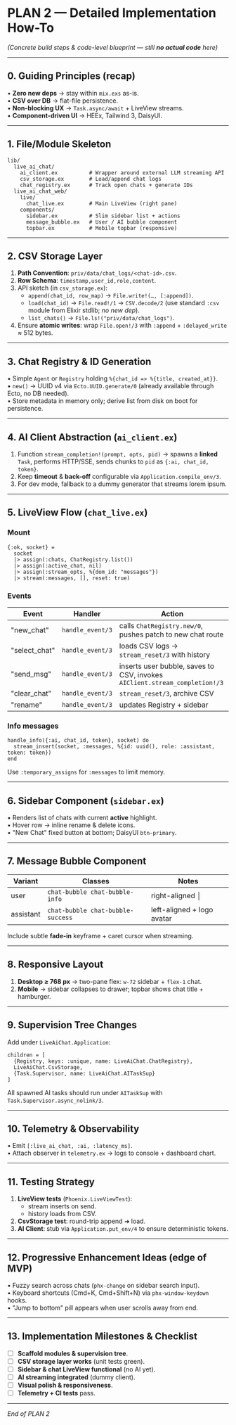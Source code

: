 # PLAN 2 — Detailed Implementation How-To  
*(Concrete build steps & code-level blueprint — still **no actual code** here)*

---
## 0. Guiding Principles (recap)
• **Zero new deps** → stay within `mix.exs` as-is.  
• **CSV over DB** → flat-file persistence.  
• **Non-blocking UX** → `Task.async/await` + LiveView streams.  
• **Component-driven UI** → HEEx, Tailwind 3, DaisyUI.

---
## 1. File/Module Skeleton
```
lib/
  live_ai_chat/
    ai_client.ex          # Wrapper around external LLM streaming API
    csv_storage.ex        # Load/append chat logs
    chat_registry.ex      # Track open chats + generate IDs
  live_ai_chat_web/
    live/
      chat_live.ex        # Main LiveView (right pane)
    components/
      sidebar.ex          # Slim sidebar list + actions
      message_bubble.ex   # User / AI bubble component
      topbar.ex           # Mobile topbar (responsive)
```

---
## 2. CSV Storage Layer
1. **Path Convention**: `priv/data/chat_logs/<chat-id>.csv`.  
2. **Row Schema**: `timestamp,user_id,role,content`.  
3. API sketch (in `csv_storage.ex`):
   - `append(chat_id, row_map)` → `File.write!(…, [:append])`.  
   - `load(chat_id)` → `File.read!/1` → `CSV.decode/2` (use standard `:csv` module from Elixir stdlib; *no new dep*).  
   - `list_chats()` → `File.ls!("priv/data/chat_logs")`.
4. Ensure **atomic writes**: wrap `File.open!/3` with `:append` + `:delayed_write` ≈ 512 bytes.

---
## 3. Chat Registry & ID Generation
• Simple `Agent` or `Registry` holding `%{chat_id => %{title, created_at}}`.  
• `new()` → UUID v4 via `Ecto.UUID.generate/0` (already available through Ecto, no DB needed).  
• Store metadata in memory only; derive list from disk on boot for persistence.

---
## 4. AI Client Abstraction (`ai_client.ex`)
1. Function `stream_completion!(prompt, opts, pid)` → spawns a **linked** `Task`, performs HTTP/SSE, sends chunks to `pid` as `{:ai, chat_id, token}`.  
2. Keep **timeout** & **back-off** configurable via `Application.compile_env/3`.  
3. For dev mode, fallback to a dummy generator that streams lorem ipsum.

---
## 5. LiveView Flow (`chat_live.ex`)
### Mount
```
{:ok, socket} =
  socket
  |> assign(:chats, ChatRegistry.list())
  |> assign(:active_chat, nil)
  |> assign(:stream_opts, %{dom_id: "messages"})
  |> stream(:messages, [], reset: true)
```
### Events
| Event | Handler | Action |
|-------|---------|--------|
| "new_chat" | `handle_event/3` | calls `ChatRegistry.new/0`, pushes patch to new chat route |
| "select_chat" | `handle_event/3` | loads CSV logs → `stream_reset/3` with history |
| "send_msg" | `handle_event/3` | inserts user bubble, saves to CSV, invokes `AIClient.stream_completion!/3` |
| "clear_chat" | `handle_event/3` | `stream_reset/3`, archive CSV |
| "rename" | `handle_event/3` | updates Registry + sidebar |

### Info messages
```
handle_info({:ai, chat_id, token}, socket) do
  stream_insert(socket, :messages, %{id: uuid(), role: :assistant, token: token})
end
```
Use `:temporary_assigns` for `:messages` to limit memory.

---
## 6. Sidebar Component (`sidebar.ex`)
• Renders list of chats with current **active** highlight.  
• Hover row → inline rename & delete icons.  
• "New Chat" fixed button at bottom; DaisyUI `btn-primary`.

---
## 7. Message Bubble Component
| Variant | Classes | Notes |
|---------|---------|-------|
| user | `chat-bubble chat-bubble-info` | right-aligned │
| assistant | `chat-bubble chat-bubble-success` | left-aligned + logo avatar |
Include subtle **fade-in** keyframe + caret cursor when streaming.

---
## 8. Responsive Layout
1. **Desktop ≥ 768 px** → two-pane flex: `w-72` sidebar + `flex-1` chat.  
2. **Mobile** → sidebar collapses to drawer; topbar shows chat title + hamburger.

---
## 9. Supervision Tree Changes
Add under `LiveAiChat.Application`:
```
children = [
  {Registry, keys: :unique, name: LiveAiChat.ChatRegistry},
  LiveAiChat.CsvStorage,
  {Task.Supervisor, name: LiveAiChat.AITaskSup}
]
```
All spawned AI tasks should run under `AITaskSup` with `Task.Supervisor.async_nolink/3`.

---
## 10. Telemetry & Observability
• Emit `[:live_ai_chat, :ai, :latency_ms]`.  
• Attach observer in `telemetry.ex` → logs to console + dashboard chart.

---
## 11. Testing Strategy
1. **LiveView tests** (`Phoenix.LiveViewTest`):
   - stream inserts on send.  
   - history loads from CSV.  
2. **CsvStorage test**: round-trip append ➜ load.  
3. **AI Client**: stub via `Application.put_env/4` to ensure deterministic tokens.

---
## 12. Progressive Enhancement Ideas (edge of MVP)
• Fuzzy search across chats (`phx-change` on sidebar search input).  
• Keyboard shortcuts (Cmd+K, Cmd+Shift+N) via `phx-window-keydown` hooks.  
• "Jump to bottom" pill appears when user scrolls away from end.

---
## 13. Implementation Milestones & Checklist
- [ ] **Scaffold modules & supervision tree**.  
- [ ] **CSV storage layer works** (unit tests green).  
- [ ] **Sidebar & chat LiveView functional** (no AI yet).  
- [ ] **AI streaming integrated** (dummy client).  
- [ ] **Visual polish & responsiveness**.  
- [ ] **Telemetry + CI tests** pass.

---
*End of PLAN 2*